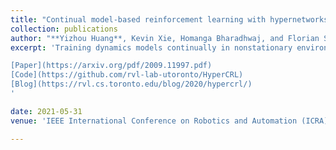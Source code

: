```yaml
---
title: "Continual model-based reinforcement learning with hypernetworks"
collection: publications
author: "**Yizhou Huang**, Kevin Xie, Homanga Bharadhwaj, and Florian Shkurti"
excerpt: 'Training dynamics models continually in nonstationary environments with hypernetworks enables constant-time dynamics learning sessions between planning in model-based RL.

[Paper](https://arxiv.org/pdf/2009.11997.pdf)
[Code](https://github.com/rvl-lab-utoronto/HyperCRL)
[Blog](https://rvl.cs.toronto.edu/blog/2020/hypercrl/)
'

date: 2021-05-31
venue: 'IEEE International Conference on Robotics and Automation (ICRA)'

--- 
```

 
